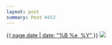 ```yaml
---
layout: post
summary: Post #453
---
```


<p>
  <time><a href="/453">{{ page.date | date: "%B %e, %Y" }}</a></time>
  <a href="/453"><img src="{{ site.assets_url }}/453-640.jpg" srcset="{{ site.assets_url }}/453-1280.jpg 1280w, {{ site.assets_url }}/453-960.jpg 960w, {{ site.assets_url }}/453-640.jpg 640w, {{ site.assets_url }}/453-320.jpg 320w" sizes="(min-width: 700px) 50vw, calc(100vw - 2rem)" /></a>
</p>
